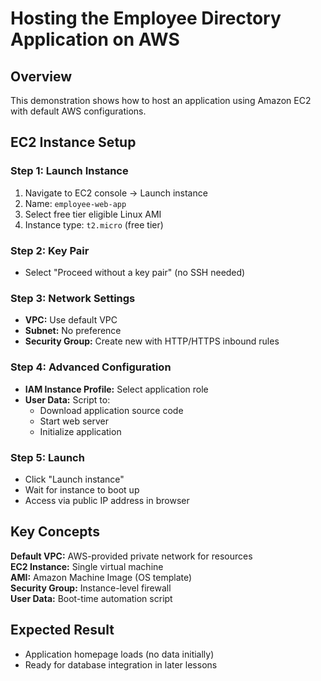 # Hosting the Employee Directory Application on AWS

## Overview

This demonstration shows how to host an application using Amazon EC2 with default AWS configurations.

## EC2 Instance Setup

### Step 1: Launch Instance
1. Navigate to EC2 console → Launch instance
2. Name: `employee-web-app`
3. Select free tier eligible Linux AMI
4. Instance type: `t2.micro` (free tier)

### Step 2: Key Pair
- Select "Proceed without a key pair" (no SSH needed)

### Step 3: Network Settings
- **VPC:** Use default VPC
- **Subnet:** No preference
- **Security Group:** Create new with HTTP/HTTPS inbound rules

### Step 4: Advanced Configuration
- **IAM Instance Profile:** Select application role
- **User Data:** Script to:
  - Download application source code
  - Start web server
  - Initialize application

### Step 5: Launch
- Click "Launch instance"
- Wait for instance to boot up
- Access via public IP address in browser

## Key Concepts

**Default VPC:** AWS-provided private network for resources  
**EC2 Instance:** Single virtual machine  
**AMI:** Amazon Machine Image (OS template)  
**Security Group:** Instance-level firewall  
**User Data:** Boot-time automation script  

## Expected Result

- Application homepage loads (no data initially)
- Ready for database integration in later lessons